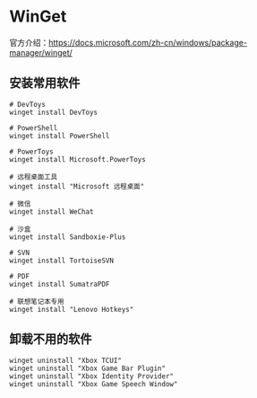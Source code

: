 # WinGet

官方介绍：https://docs.microsoft.com/zh-cn/windows/package-manager/winget/

## 安装常用软件

```shell
# DevToys
winget install DevToys

# PowerShell
winget install PowerShell

# PowerToys
winget install Microsoft.PowerToys

# 远程桌面工具
winget install "Microsoft 远程桌面"

# 微信
winget install WeChat

# 沙盒
winget install Sandboxie-Plus

# SVN
winget install TortoiseSVN

# PDF
winget install SumatraPDF

# 联想笔记本专用
winget install "Lenovo Hotkeys"
```

## 卸载不用的软件

```shell
winget uninstall "Xbox TCUI"
winget uninstall "Xbox Game Bar Plugin"
winget uninstall "Xbox Identity Provider"
winget uninstall "Xbox Game Speech Window"
```
